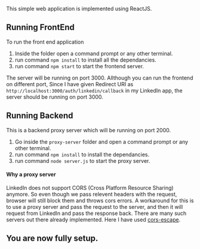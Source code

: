 This simple web application is implemented using ReactJS.

## Running FrontEnd

To run the front end application
  1) Inside the folder open a command prompt or any other terminal.
  2) run command `npm install` to install all the dependancies.
  3) run command `npm start` to start the frontend server.
  
The server will be running on port 3000. Allthough you can run the frontend on different port, Since I have given Redirect URI as `http://localhost:3000/auth/linkedin/callback` in my LinkedIn app, the server should be running on port 3000.

## Running Backend

This is a backend proxy server which will be running on port 2000.
 1) Go inside the `proxy-server` folder and open a command prompt or any other terminal.
 2) run command `npm install` to install the dependancies.
 3) run command `node server.js` to start the proxy server.
 
 #### Why a proxy server
 LinkedIn does not support CORS (Cross Platform Resource Sharing) anymore. So even though we pass relevent headers with the request, browser will still block them and throws cors errors. A workaround for this is to use a proxy server and pass the request to the server, and then it will request from LinkedIn and pass the response back.
There are many such servers out there already implemented. Here I have used [cors-escape](https://github.com/shalvah/cors-escape).
 
## You are now fully setup. 
